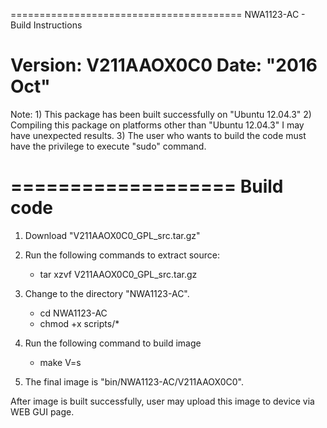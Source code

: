 ========================================
NWA1123-AC - Build Instructions

Version: V211AAOX0C0
Date: "2016 Oct"
========================================

Note:
		1) This package has been built successfully on "Ubuntu 12.04.3"
		2) Compiling this package on platforms other than "Ubuntu 12.04.3"
			I may have unexpected results.
		3) The user who wants to build the code must have the privilege 
			to execute "sudo" command.

===================
 Build code
===================

1. Download  "V211AAOX0C0_GPL_src.tar.gz"


2. Run the following commands to extract source:
	- tar xzvf V211AAOX0C0_GPL_src.tar.gz

3. Change to the directory "NWA1123-AC".
	- cd NWA1123-AC
	- chmod +x scripts/*

4. Run the following command to build image
	- make V=s

5. The final image is "bin/NWA1123-AC/V211AAOX0C0".


After image is built successfully, user may upload this image to device
via WEB GUI <Firmware Upgrade> page.
